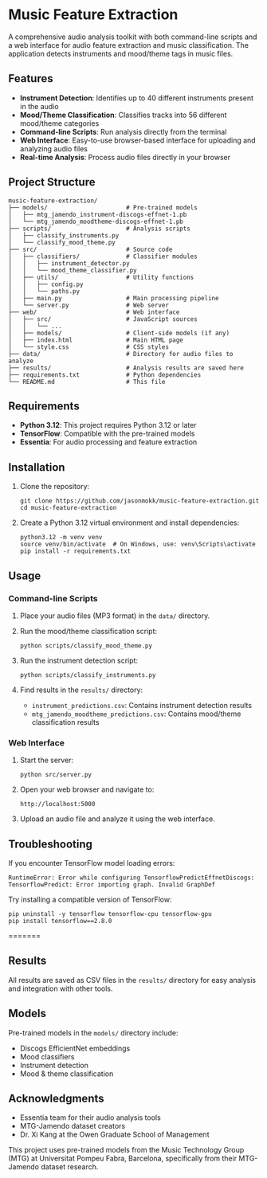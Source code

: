 # Music Feature Extraction

A comprehensive audio analysis toolkit with both command-line scripts and a web interface for audio feature extraction and music classification. The application detects instruments and mood/theme tags in music files.

## Features

- **Instrument Detection**: Identifies up to 40 different instruments present in the audio
- **Mood/Theme Classification**: Classifies tracks into 56 different mood/theme categories
- **Command-line Scripts**: Run analysis directly from the terminal
- **Web Interface**: Easy-to-use browser-based interface for uploading and analyzing audio files
- **Real-time Analysis**: Process audio files directly in your browser

## Project Structure

```
music-feature-extraction/
├── models/                      # Pre-trained models
│   ├── mtg_jamendo_instrument-discogs-effnet-1.pb
│   └── mtg_jamendo_moodtheme-discogs-effnet-1.pb
├── scripts/                     # Analysis scripts
│   ├── classify_instruments.py
│   └── classify_mood_theme.py
├── src/                         # Source code
│   ├── classifiers/             # Classifier modules
│   │   ├── instrument_detector.py
│   │   └── mood_theme_classifier.py
│   ├── utils/                   # Utility functions
│   │   ├── config.py
│   │   └── paths.py
│   ├── main.py                  # Main processing pipeline
│   └── server.py                # Web server
├── web/                         # Web interface
│   ├── src/                     # JavaScript sources
│   │   └── ...
│   ├── models/                  # Client-side models (if any)
│   ├── index.html               # Main HTML page
│   └── style.css                # CSS styles
├── data/                        # Directory for audio files to analyze
├── results/                     # Analysis results are saved here
├── requirements.txt             # Python dependencies
└── README.md                    # This file
```

## Requirements

- **Python 3.12**: This project requires Python 3.12 or later
- **TensorFlow**: Compatible with the pre-trained models
- **Essentia**: For audio processing and feature extraction

## Installation

1. Clone the repository:
   ```
   git clone https://github.com/jasonmokk/music-feature-extraction.git
   cd music-feature-extraction
   ```

2. Create a Python 3.12 virtual environment and install dependencies:
   ```
   python3.12 -m venv venv
   source venv/bin/activate  # On Windows, use: venv\Scripts\activate
   pip install -r requirements.txt
   ```

## Usage

### Command-line Scripts

1. Place your audio files (MP3 format) in the `data/` directory.

2. Run the mood/theme classification script:
   ```
   python scripts/classify_mood_theme.py
   ```

3. Run the instrument detection script:
   ```
   python scripts/classify_instruments.py
   ```

4. Find results in the `results/` directory:
   - `instrument_predictions.csv`: Contains instrument detection results
   - `mtg_jamendo_moodtheme_predictions.csv`: Contains mood/theme classification results

### Web Interface

1. Start the server:
   ```
   python src/server.py
   ```

2. Open your web browser and navigate to:
   ```
   http://localhost:5000
   ```

3. Upload an audio file and analyze it using the web interface.

## Troubleshooting

If you encounter TensorFlow model loading errors:

```
RuntimeError: Error while configuring TensorflowPredictEffnetDiscogs: TensorflowPredict: Error importing graph. Invalid GraphDef
```

Try installing a compatible version of TensorFlow:

```
pip uninstall -y tensorflow tensorflow-cpu tensorflow-gpu
pip install tensorflow==2.8.0
```

=======
## **Results**

All results are saved as CSV files in the `results/` directory for easy analysis and integration with other tools.

## **Models**

Pre-trained models in the `models/` directory include:
- Discogs EfficientNet embeddings
- Mood classifiers
- Instrument detection
- Mood & theme classification


## **Acknowledgments**

- Essentia team for their audio analysis tools
- MTG-Jamendo dataset creators
- Dr. Xi Kang at the Owen Graduate School of Management

This project uses pre-trained models from the Music Technology Group (MTG) at Universitat Pompeu Fabra, Barcelona, specifically from their MTG-Jamendo dataset research. 
